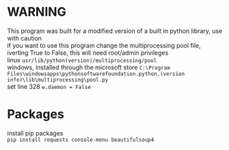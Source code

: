 # WARNING  
This program was built for a modified version of a built in python library, use with caution  
if you want to use this program change the multiprocessing pool file, iverting True to False, this will need root/admin privileges  
linux `usr/lib/python(version)/multiprocessing/pool`  
windows, installed through the microsoft store `C:\Program Files\windowsapps\pythonsoftwarefoundation.python.(version info)\lib\multiprocessing\pool.py`  
set line 328 `w.daemon = False`  
  
# Packages  
install pip packages  
```pip install requests console-menu beautifulsoup4```  


